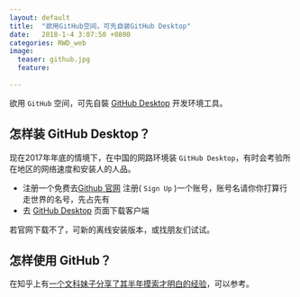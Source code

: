 ```yaml
---
layout: default
title:  "欲用GitHub空间，可先自装GitHub Desktop"
date:   2018-1-4 3:07:50 +0800
categories: RWD_web
image:
  teaser: github.jpg
  feature:
  
---
```

欲用 `GitHub` 空间，可先自裝 [GitHub Desktop][GitHub_Desktop] 开发环境工具。
 
## 怎样装 GitHub Desktop？
 
现在2017年年底的情境下，在中国的网路环境装 `GitHub Desktop`，有时会考验所在地区的网络速度和安装人的人品。
 
- 注册一个免费去[Github 官网][Github官网] 注册( `Sign Up` )一个账号，账号名请你你打算行走世界的名号，先占先有
- 去 [GitHub Desktop][GitHub_Desktop] 页面下载客户端 
 
若官网下载不了，可新的离线安装版本，或找朋友们试试。
 
## 怎样使用 GitHub？
 
在知乎上有[一个文科妹子分享了其半年摸索才明白的经验][文科妹子用GitHub]，可以参考。
 
 
[GitHub_Desktop]: https://desktop.github.com/
[Github官网]: https://github.com/
[文科妹子用GitHub]: https://www.zhihu.com/question/20070065 


